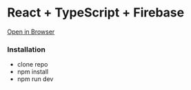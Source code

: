 # React + TypeScript + Firebase
[Open in Browser](https://housify-3e322.web.app/)

<h3>Installation</h3>
<ul>
  <li>clone repo</li>
  <li>npm install</li>
  <li>npm run dev</li>
</ul>

